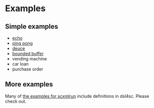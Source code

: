 # Examples

## Simple examples

- [echo](echo/README.md)
- [ping pong](ping_pong/README.md)
- [deuce](deuce/README.md)
- [bounded buffer](bounded_buffer/README.md)
- vending machine
- car loan
- purchase order

## More examples

Many of [the examples for scxmlrun](https://github.com/ldltools/scxmlrun/tree/master/examples)
include definitions in dsl4sc.
Please check out.

